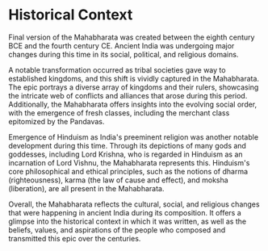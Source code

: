 # Historical Context

Final version of the Mahabharata was created between the eighth century BCE and the fourth century CE. Ancient India was undergoing major changes during this time in its social, 
political, and religious domains.

A notable transformation occurred as tribal societies gave way to established kingdoms, and this shift is vividly captured in the Mahabharata. The epic portrays a diverse array of 
kingdoms and their rulers, showcasing the intricate web of conflicts and alliances that arose during this period. Additionally, the Mahabharata offers insights into the evolving 
social order, with the emergence of fresh classes, including the merchant class epitomized by the Pandavas.

Emergence of Hinduism as India's preeminent religion was another notable development during this time. Through its depictions of many gods and goddesses, including Lord Krishna, who 
is regarded in Hinduism as an incarnation of Lord Vishnu, the Mahabharata represents this. Hinduism's core philosophical and ethical principles, such as the notions of dharma 
(righteousness), karma (the law of cause and effect), and moksha (liberation), are all present in the Mahabharata.

Overall, the Mahabharata reflects the cultural, social, and religious changes that were happening in ancient India during its composition. It offers a glimpse into the historical 
context in which it was written, as well as the beliefs, values, and aspirations of the people who composed and transmitted this epic over the centuries.
